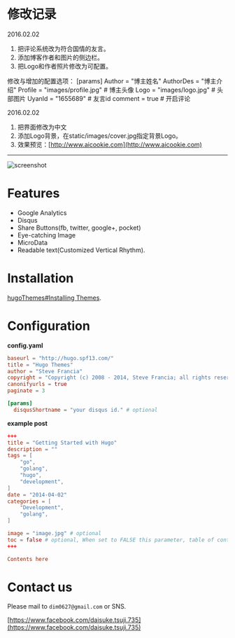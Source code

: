 # 修改记录

2016.02.02

1. 把评论系统改为符合国情的友言。
2. 添加博客作者和图片的侧边栏。
3. 把Logo和作者照片修改为可配置。

修改与增加的配置选项：
	[params]
	  Author = "博主姓名"
	  AuthorDes = "博主介绍"
	  Profile = "images/profile.jpg" # 博主头像
	  Logo = "images/logo.jpg" # 头部图片
	  UyanId = "1655689" # 友言id
	  comment = true # 开启评论
	  
2016.02.02

1. 把界面修改为中文
2. 添加Logo背景，在static/images/cover.jpg指定背景Logo。
3. 效果预览：[http://www.aicookie.com](http://www.aicookie.com)

---
![screenshot](https://raw.githubusercontent.com/dim0627/hugo_theme_aglaus/master/images/screenshot.png)

# Features

* Google Analytics
* Disqus
* Share Buttons(fb, twitter, google+, pocket)
* Eye-catching Image
* MicroData
* Readable text(Customized Vertical Rhythm).

# Installation

[hugoThemes#Installing Themes](https://github.com/spf13/hugoThemes#installing-themes).

# Configuration

**config.yaml**

``` toml
baseurl = "http://hugo.spf13.com/"
title = "Hugo Themes"
author = "Steve Francia"
copyright = "Copyright (c) 2008 - 2014, Steve Francia; all rights reserved."
canonifyurls = true
paginate = 3

[params]
  disqusShortname = "your disqus id." # optional
```

**example post**

``` toml
+++
title = "Getting Started with Hugo"
description = ""
tags = [
    "go",
    "golang",
    "hugo",
    "development",
]
date = "2014-04-02"
categories = [
    "Development",
    "golang",
]

image = "image.jpg" # optional
toc = false # optional, When set to FALSE this parameter, table of contents not appears in only this article.
+++

Contents here
```

# Contact us

Please mail to `dim0627@gmail.com` or SNS.

[https://www.facebook.com/daisuke.tsuji.735](https://www.facebook.com/daisuke.tsuji.735)

